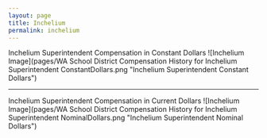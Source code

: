 ```yaml
---
layout: page
title: Inchelium
permalink: inchelium
---
```



Inchelium Superintendent Compensation in Constant Dollars
![Inchelium Image](pages/WA School District Compensation History for Inchelium Superintendent ConstantDollars.png "Inchelium Superintendent Constant Dollars")
___

Inchelium Superintendent Compensation in Current Dollars
![Inchelium Image](pages/WA School District Compensation History for Inchelium Superintendent NominalDollars.png "Inchelium Superintendent Nominal Dollars")